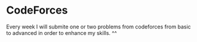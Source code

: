 # CodeForces

Every week I will submite one or two problems from codeforces from basic to advanced in order to enhance my skills. ^^
